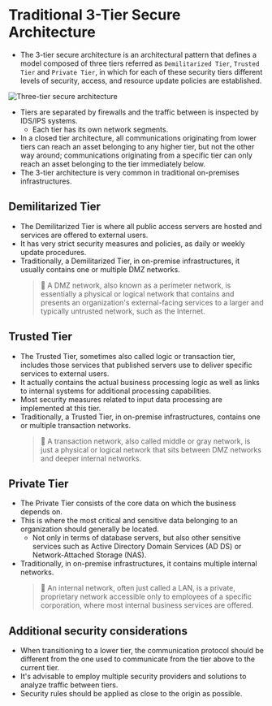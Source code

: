 # Traditional 3-Tier Secure Architecture

* The 3-tier secure architecture is an architectural pattern that defines a model composed of three tiers referred as `Demilitarized Tier`, `Trusted Tier` and `Private Tier`, in which for each of these security tiers different levels of security, access, and resource update policies are established.

![Three-tier secure architecture][1]

* Tiers are separated by firewalls and the traffic between is inspected by IDS/IPS systems.
  * Each tier has its own network segments.
* In a closed tier architecture, all communications originating from lower tiers can reach an asset belonging to any higher tier, but not the other way around; communications originating from a specific tier can only reach an asset belonging to the tier immediately below.
* The 3-tier architecture is very common in traditional on-premises infrastructures.

## Demilitarized Tier

* The Demilitarized Tier is where all public access servers are hosted and services are offered to external users.
* It has very strict security measures and policies, as daily or weekly update procedures.
* Traditionally, a Demilitarized Tier, in on-premise infrastructures, it usually contains one or multiple DMZ networks.
  > :older_man: A DMZ network, also known as a perimeter network, is essentially a physical or logical network that contains and presents an organization's external-facing services to a larger and typically untrusted network, such as the Internet.

## Trusted Tier

* The Trusted Tier, sometimes also called logic or transaction tier, includes those services that published servers use to deliver specific services to external users.
* It actually contains the actual business processing logic as well as links to internal systems for additional processing capabilities.
* Most security measures related to input data processing are implemented at this tier.
* Traditionally, a Trusted Tier, in on-premise infrastructures, contains one or multiple transaction networks.
  > :older_man: A transaction network, also called middle or gray network, is just a physical or logical network that sits between DMZ networks and deeper internal networks.

## Private Tier

* The Private Tier consists of the core data on which the business depends on.
* This is where the most critical and sensitive data belonging to an organization should generally be located.
  * Not only in terms of database servers, but also other sensitive services such as Active Directory Domain Services (AD DS) or Network-Attached Storage (NAS).
* Traditionally, in on-premise infrastructures, it contains multiple internal networks.
  > :older_man: An internal network, often just called a LAN, is a private, proprietary network accessible only to employees of a specific corporation, where most internal business services are offered.

## Additional security considerations

* When transitioning to a lower tier, the communication protocol should be different from the one used to communicate from the tier above to the current tier.
* It's advisable to employ multiple security providers and solutions to analyze traffic between tiers.
* Security rules should be applied as close to the origin as possible.

[1]: /static/images/learning/three-tier-secure-architecture.png
